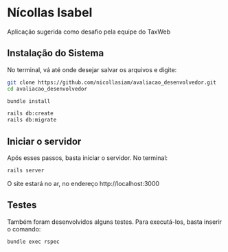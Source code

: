 # Nícollas Isabel

Aplicação sugerida como desafio pela equipe do TaxWeb

## Instalação do Sistema
No terminal, vá até onde desejar salvar os arquivos e digite:

```bash
git clone https://github.com/nicollasiam/avaliacao_desenvolvedor.git
cd avaliacao_desenvolvedor

bundle install

rails db:create
rails db:migrate
```

## Iniciar o servidor
Após esses passos, basta iniciar o servidor. No terminal:

```bash
rails server
```

O site estará no ar, no endereço http://localhost:3000


## Testes
Também foram desenvolvidos alguns testes.
Para executá-los, basta inserir o comando:

```bash
bundle exec rspec
```
